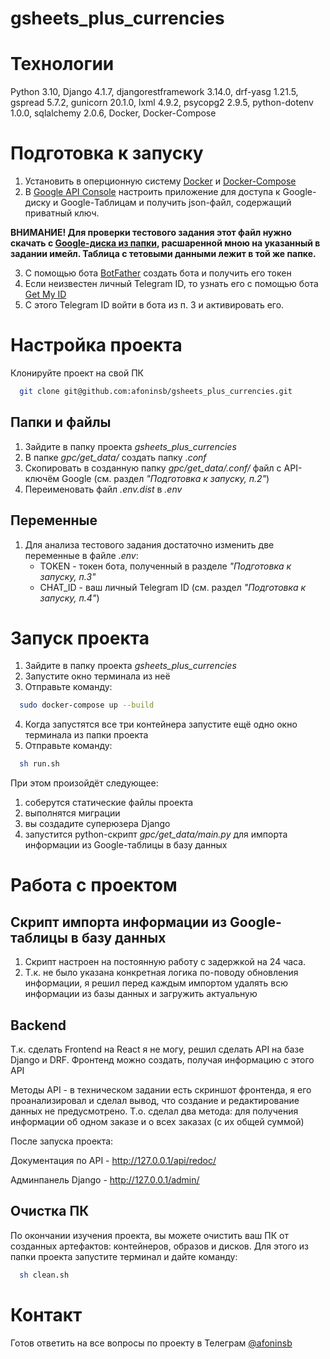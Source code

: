# gsheets_plus_currencies

# Технологии

Python 3.10, Django 4.1.7, djangorestframework 3.14.0, drf-yasg 1.21.5, gspread 5.7.2, gunicorn 20.1.0, lxml 4.9.2, psycopg2 2.9.5, python-dotenv 1.0.0, sqlalchemy 2.0.6, Docker, Docker-Compose

# Подготовка к запуску

1. Установить в оперционную систему [Docker](https://docs.docker.com/engine/install/) и [Docker-Compose](https://docs.docker.com/compose/install/)
2. В [Google API Console](https://console.developers.google.com/) настроить приложение для доступа к Google-диску и Google-Таблицам и получить json-файл, содержащий приватный ключ.

**ВНИМАНИЕ! Для проверки тестового задания этот файл нужно скачать с [Google-диска из папки](https://drive.google.com/drive/folders/18oean1fLV34UlhwzGG8A9V5g_1_RnIYa?usp=sharing), расшаренной мною на указанный в задании имейл. Таблица с тетовыми данными лежит в той же папке.**

3. С помощью бота [BotFather](https://t.me/BotFather) создать бота и получить его токен
4. Если неизвестен личный Telegram ID, то узнать его с помощью бота [Get My ID](https://t.me/getmyid_bot)
5. С этого Telegram ID войти в бота из п. 3 и активировать его.


# Настройка проекта

Клонируйте проект на свой ПК
```bash
  git clone git@github.com:afoninsb/gsheets_plus_currencies.git
```

## Папки и файлы

1. Зайдите в папку проекта *gsheets_plus_currencies*
2. В папке *gpc/get_data/* создать папку *.conf*
3. Скопировать в созданную папку *gpc/get_data/.conf/* файл с API-ключём Google (см. раздел *"Подготовка к запуску, п.2"*)
4. Переименовать файл *.env.dist* в *.env*

## Переменные

1. Для анализа тестового задания достаточно изменить две переменные в файле *.env*:
   - TOKEN - токен бота, полученный в разделе *"Подготовка к запуску, п.3"*
   - CHAT_ID - ваш личный Telegram ID (см. раздел *"Подготовка к запуску, п.4"*)


# Запуск проекта

1. Зайдите в папку проекта *gsheets_plus_currencies*
2. Запустите окно терминала из неё
3. Отправьте команду:
```bash
  sudo docker-compose up --build
```
4. Когда запустятся все три контейнера запустите ещё одно окно терминала из папки проекта
5. Отправьте команду:
```bash
  sh run.sh
```
При этом произойдёт следующее:
   1) соберутся статические файлы проекта
   2) выполнятся миграции
   3) вы создадите суперюзера Django
   4) запустится python-скрипт *gpc/get_data/main.py* для импорта информации из Google-таблицы в базу данных


# Работа с проектом

## Скрипт импорта информации из Google-таблицы в базу данных

1. Скрипт настроен на постоянную работу с задержкой на 24 часа.
2. Т.к. не было указана конкретная логика по-поводу обновления информации, я решил перед каждым импортом удалять всю информации из базы данных и загружить актуальную

## Backend

Т.к. сделать Frontend на React я не могу, решил сделать API на базе Django и DRF. Фронтенд можно создать, получая информацию с этого API

Методы API - в техническом задании есть скриншот фронтенда, я его проанализировал и сделал вывод, что создание и редактирование данных не предусмотрено. Т.о. сделал два метода: для получения информации об одном заказе и о всех заказах (с их общей суммой)

После запуска проекта:

Документация по API - http://127.0.0.1/api/redoc/

Админпанель Django - http://127.0.0.1/admin/

## Очистка ПК

По окончании изучения проекта, вы можете очистить ваш ПК от созданных артефактов: контейнеров, образов и дисков. Для этого из папки проекта запустите терминал и дайте команду:
```bash
  sh clean.sh
```


# Контакт

Готов ответить на все вопросы по проекту в Телеграм [@afoninsb](https://t.me/afoninsb)
